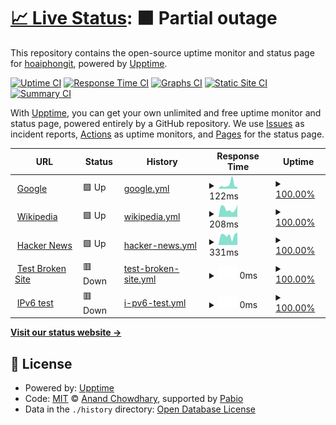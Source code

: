 # [📈 Live Status](https://hoaiphongit.github.io/upptime-aimee): <!--live status--> **🟧 Partial outage**

This repository contains the open-source uptime monitor and status page for [hoaiphongit](https://hoaiphongit.github.io/upptime-aimee), powered by [Upptime](https://github.com/upptime/upptime).

[![Uptime CI](https://github.com/hoaiphongit/upptime-aimee/workflows/Uptime%20CI/badge.svg)](https://github.com/hoaiphongit/upptime-aimee/actions?query=workflow%3A%22Uptime+CI%22)
[![Response Time CI](https://github.com/hoaiphongit/upptime-aimee/workflows/Response%20Time%20CI/badge.svg)](https://github.com/hoaiphongit/upptime-aimee/actions?query=workflow%3A%22Response+Time+CI%22)
[![Graphs CI](https://github.com/hoaiphongit/upptime-aimee/workflows/Graphs%20CI/badge.svg)](https://github.com/hoaiphongit/upptime-aimee/actions?query=workflow%3A%22Graphs+CI%22)
[![Static Site CI](https://github.com/hoaiphongit/upptime-aimee/workflows/Static%20Site%20CI/badge.svg)](https://github.com/hoaiphongit/upptime-aimee/actions?query=workflow%3A%22Static+Site+CI%22)
[![Summary CI](https://github.com/hoaiphongit/upptime-aimee/workflows/Summary%20CI/badge.svg)](https://github.com/hoaiphongit/upptime-aimee/actions?query=workflow%3A%22Summary+CI%22)

With [Upptime](https://upptime.js.org), you can get your own unlimited and free uptime monitor and status page, powered entirely by a GitHub repository. We use [Issues](https://github.com/hoaiphongit/upptime-aimee/issues) as incident reports, [Actions](https://github.com/hoaiphongit/upptime-aimee/actions) as uptime monitors, and [Pages](https://hoaiphongit.github.io/upptime-aimee) for the status page.

<!--start: status pages-->
<!-- This summary is generated by Upptime (https://github.com/upptime/upptime) -->
<!-- Do not edit this manually, your changes will be overwritten -->
<!-- prettier-ignore -->
| URL | Status | History | Response Time | Uptime |
| --- | ------ | ------- | ------------- | ------ |
| <img alt="" src="https://icons.duckduckgo.com/ip3/www.google.com.ico" height="13"> [Google](https://www.google.com) | 🟩 Up | [google.yml](https://github.com/hoaiphongit/upptime-aimee/commits/HEAD/history/google.yml) | <details><summary><img alt="Response time graph" src="./graphs/google/response-time-week.png" height="20"> 122ms</summary><br><a href="https://hoaiphongit.github.io/upptime-aimee/history/google"><img alt="Response time 137" src="https://img.shields.io/endpoint?url=https%3A%2F%2Fraw.githubusercontent.com%2Fhoaiphongit%2Fupptime-aimee%2FHEAD%2Fapi%2Fgoogle%2Fresponse-time.json"></a><br><a href="https://hoaiphongit.github.io/upptime-aimee/history/google"><img alt="24-hour response time 82" src="https://img.shields.io/endpoint?url=https%3A%2F%2Fraw.githubusercontent.com%2Fhoaiphongit%2Fupptime-aimee%2FHEAD%2Fapi%2Fgoogle%2Fresponse-time-day.json"></a><br><a href="https://hoaiphongit.github.io/upptime-aimee/history/google"><img alt="7-day response time 122" src="https://img.shields.io/endpoint?url=https%3A%2F%2Fraw.githubusercontent.com%2Fhoaiphongit%2Fupptime-aimee%2FHEAD%2Fapi%2Fgoogle%2Fresponse-time-week.json"></a><br><a href="https://hoaiphongit.github.io/upptime-aimee/history/google"><img alt="30-day response time 137" src="https://img.shields.io/endpoint?url=https%3A%2F%2Fraw.githubusercontent.com%2Fhoaiphongit%2Fupptime-aimee%2FHEAD%2Fapi%2Fgoogle%2Fresponse-time-month.json"></a><br><a href="https://hoaiphongit.github.io/upptime-aimee/history/google"><img alt="1-year response time 137" src="https://img.shields.io/endpoint?url=https%3A%2F%2Fraw.githubusercontent.com%2Fhoaiphongit%2Fupptime-aimee%2FHEAD%2Fapi%2Fgoogle%2Fresponse-time-year.json"></a></details> | <details><summary><a href="https://hoaiphongit.github.io/upptime-aimee/history/google">100.00%</a></summary><a href="https://hoaiphongit.github.io/upptime-aimee/history/google"><img alt="All-time uptime 100.00%" src="https://img.shields.io/endpoint?url=https%3A%2F%2Fraw.githubusercontent.com%2Fhoaiphongit%2Fupptime-aimee%2FHEAD%2Fapi%2Fgoogle%2Fuptime.json"></a><br><a href="https://hoaiphongit.github.io/upptime-aimee/history/google"><img alt="24-hour uptime 100.00%" src="https://img.shields.io/endpoint?url=https%3A%2F%2Fraw.githubusercontent.com%2Fhoaiphongit%2Fupptime-aimee%2FHEAD%2Fapi%2Fgoogle%2Fuptime-day.json"></a><br><a href="https://hoaiphongit.github.io/upptime-aimee/history/google"><img alt="7-day uptime 100.00%" src="https://img.shields.io/endpoint?url=https%3A%2F%2Fraw.githubusercontent.com%2Fhoaiphongit%2Fupptime-aimee%2FHEAD%2Fapi%2Fgoogle%2Fuptime-week.json"></a><br><a href="https://hoaiphongit.github.io/upptime-aimee/history/google"><img alt="30-day uptime 100.00%" src="https://img.shields.io/endpoint?url=https%3A%2F%2Fraw.githubusercontent.com%2Fhoaiphongit%2Fupptime-aimee%2FHEAD%2Fapi%2Fgoogle%2Fuptime-month.json"></a><br><a href="https://hoaiphongit.github.io/upptime-aimee/history/google"><img alt="1-year uptime 100.00%" src="https://img.shields.io/endpoint?url=https%3A%2F%2Fraw.githubusercontent.com%2Fhoaiphongit%2Fupptime-aimee%2FHEAD%2Fapi%2Fgoogle%2Fuptime-year.json"></a></details>
| <img alt="" src="https://icons.duckduckgo.com/ip3/en.wikipedia.org.ico" height="13"> [Wikipedia](https://en.wikipedia.org) | 🟩 Up | [wikipedia.yml](https://github.com/hoaiphongit/upptime-aimee/commits/HEAD/history/wikipedia.yml) | <details><summary><img alt="Response time graph" src="./graphs/wikipedia/response-time-week.png" height="20"> 208ms</summary><br><a href="https://hoaiphongit.github.io/upptime-aimee/history/wikipedia"><img alt="Response time 204" src="https://img.shields.io/endpoint?url=https%3A%2F%2Fraw.githubusercontent.com%2Fhoaiphongit%2Fupptime-aimee%2FHEAD%2Fapi%2Fwikipedia%2Fresponse-time.json"></a><br><a href="https://hoaiphongit.github.io/upptime-aimee/history/wikipedia"><img alt="24-hour response time 30" src="https://img.shields.io/endpoint?url=https%3A%2F%2Fraw.githubusercontent.com%2Fhoaiphongit%2Fupptime-aimee%2FHEAD%2Fapi%2Fwikipedia%2Fresponse-time-day.json"></a><br><a href="https://hoaiphongit.github.io/upptime-aimee/history/wikipedia"><img alt="7-day response time 208" src="https://img.shields.io/endpoint?url=https%3A%2F%2Fraw.githubusercontent.com%2Fhoaiphongit%2Fupptime-aimee%2FHEAD%2Fapi%2Fwikipedia%2Fresponse-time-week.json"></a><br><a href="https://hoaiphongit.github.io/upptime-aimee/history/wikipedia"><img alt="30-day response time 204" src="https://img.shields.io/endpoint?url=https%3A%2F%2Fraw.githubusercontent.com%2Fhoaiphongit%2Fupptime-aimee%2FHEAD%2Fapi%2Fwikipedia%2Fresponse-time-month.json"></a><br><a href="https://hoaiphongit.github.io/upptime-aimee/history/wikipedia"><img alt="1-year response time 204" src="https://img.shields.io/endpoint?url=https%3A%2F%2Fraw.githubusercontent.com%2Fhoaiphongit%2Fupptime-aimee%2FHEAD%2Fapi%2Fwikipedia%2Fresponse-time-year.json"></a></details> | <details><summary><a href="https://hoaiphongit.github.io/upptime-aimee/history/wikipedia">100.00%</a></summary><a href="https://hoaiphongit.github.io/upptime-aimee/history/wikipedia"><img alt="All-time uptime 100.00%" src="https://img.shields.io/endpoint?url=https%3A%2F%2Fraw.githubusercontent.com%2Fhoaiphongit%2Fupptime-aimee%2FHEAD%2Fapi%2Fwikipedia%2Fuptime.json"></a><br><a href="https://hoaiphongit.github.io/upptime-aimee/history/wikipedia"><img alt="24-hour uptime 100.00%" src="https://img.shields.io/endpoint?url=https%3A%2F%2Fraw.githubusercontent.com%2Fhoaiphongit%2Fupptime-aimee%2FHEAD%2Fapi%2Fwikipedia%2Fuptime-day.json"></a><br><a href="https://hoaiphongit.github.io/upptime-aimee/history/wikipedia"><img alt="7-day uptime 100.00%" src="https://img.shields.io/endpoint?url=https%3A%2F%2Fraw.githubusercontent.com%2Fhoaiphongit%2Fupptime-aimee%2FHEAD%2Fapi%2Fwikipedia%2Fuptime-week.json"></a><br><a href="https://hoaiphongit.github.io/upptime-aimee/history/wikipedia"><img alt="30-day uptime 100.00%" src="https://img.shields.io/endpoint?url=https%3A%2F%2Fraw.githubusercontent.com%2Fhoaiphongit%2Fupptime-aimee%2FHEAD%2Fapi%2Fwikipedia%2Fuptime-month.json"></a><br><a href="https://hoaiphongit.github.io/upptime-aimee/history/wikipedia"><img alt="1-year uptime 100.00%" src="https://img.shields.io/endpoint?url=https%3A%2F%2Fraw.githubusercontent.com%2Fhoaiphongit%2Fupptime-aimee%2FHEAD%2Fapi%2Fwikipedia%2Fuptime-year.json"></a></details>
| <img alt="" src="https://icons.duckduckgo.com/ip3/news.ycombinator.com.ico" height="13"> [Hacker News](https://news.ycombinator.com) | 🟩 Up | [hacker-news.yml](https://github.com/hoaiphongit/upptime-aimee/commits/HEAD/history/hacker-news.yml) | <details><summary><img alt="Response time graph" src="./graphs/hacker-news/response-time-week.png" height="20"> 331ms</summary><br><a href="https://hoaiphongit.github.io/upptime-aimee/history/hacker-news"><img alt="Response time 334" src="https://img.shields.io/endpoint?url=https%3A%2F%2Fraw.githubusercontent.com%2Fhoaiphongit%2Fupptime-aimee%2FHEAD%2Fapi%2Fhacker-news%2Fresponse-time.json"></a><br><a href="https://hoaiphongit.github.io/upptime-aimee/history/hacker-news"><img alt="24-hour response time 98" src="https://img.shields.io/endpoint?url=https%3A%2F%2Fraw.githubusercontent.com%2Fhoaiphongit%2Fupptime-aimee%2FHEAD%2Fapi%2Fhacker-news%2Fresponse-time-day.json"></a><br><a href="https://hoaiphongit.github.io/upptime-aimee/history/hacker-news"><img alt="7-day response time 331" src="https://img.shields.io/endpoint?url=https%3A%2F%2Fraw.githubusercontent.com%2Fhoaiphongit%2Fupptime-aimee%2FHEAD%2Fapi%2Fhacker-news%2Fresponse-time-week.json"></a><br><a href="https://hoaiphongit.github.io/upptime-aimee/history/hacker-news"><img alt="30-day response time 334" src="https://img.shields.io/endpoint?url=https%3A%2F%2Fraw.githubusercontent.com%2Fhoaiphongit%2Fupptime-aimee%2FHEAD%2Fapi%2Fhacker-news%2Fresponse-time-month.json"></a><br><a href="https://hoaiphongit.github.io/upptime-aimee/history/hacker-news"><img alt="1-year response time 334" src="https://img.shields.io/endpoint?url=https%3A%2F%2Fraw.githubusercontent.com%2Fhoaiphongit%2Fupptime-aimee%2FHEAD%2Fapi%2Fhacker-news%2Fresponse-time-year.json"></a></details> | <details><summary><a href="https://hoaiphongit.github.io/upptime-aimee/history/hacker-news">100.00%</a></summary><a href="https://hoaiphongit.github.io/upptime-aimee/history/hacker-news"><img alt="All-time uptime 100.00%" src="https://img.shields.io/endpoint?url=https%3A%2F%2Fraw.githubusercontent.com%2Fhoaiphongit%2Fupptime-aimee%2FHEAD%2Fapi%2Fhacker-news%2Fuptime.json"></a><br><a href="https://hoaiphongit.github.io/upptime-aimee/history/hacker-news"><img alt="24-hour uptime 100.00%" src="https://img.shields.io/endpoint?url=https%3A%2F%2Fraw.githubusercontent.com%2Fhoaiphongit%2Fupptime-aimee%2FHEAD%2Fapi%2Fhacker-news%2Fuptime-day.json"></a><br><a href="https://hoaiphongit.github.io/upptime-aimee/history/hacker-news"><img alt="7-day uptime 100.00%" src="https://img.shields.io/endpoint?url=https%3A%2F%2Fraw.githubusercontent.com%2Fhoaiphongit%2Fupptime-aimee%2FHEAD%2Fapi%2Fhacker-news%2Fuptime-week.json"></a><br><a href="https://hoaiphongit.github.io/upptime-aimee/history/hacker-news"><img alt="30-day uptime 100.00%" src="https://img.shields.io/endpoint?url=https%3A%2F%2Fraw.githubusercontent.com%2Fhoaiphongit%2Fupptime-aimee%2FHEAD%2Fapi%2Fhacker-news%2Fuptime-month.json"></a><br><a href="https://hoaiphongit.github.io/upptime-aimee/history/hacker-news"><img alt="1-year uptime 100.00%" src="https://img.shields.io/endpoint?url=https%3A%2F%2Fraw.githubusercontent.com%2Fhoaiphongit%2Fupptime-aimee%2FHEAD%2Fapi%2Fhacker-news%2Fuptime-year.json"></a></details>
| <img alt="" src="https://icons.duckduckgo.com/ip3/thissitedoesnotexist.koj.co.ico" height="13"> [Test Broken Site](https://thissitedoesnotexist.koj.co) | 🟥 Down | [test-broken-site.yml](https://github.com/hoaiphongit/upptime-aimee/commits/HEAD/history/test-broken-site.yml) | <details><summary><img alt="Response time graph" src="./graphs/test-broken-site/response-time-week.png" height="20"> 0ms</summary><br><a href="https://hoaiphongit.github.io/upptime-aimee/history/test-broken-site"><img alt="Response time 0" src="https://img.shields.io/endpoint?url=https%3A%2F%2Fraw.githubusercontent.com%2Fhoaiphongit%2Fupptime-aimee%2FHEAD%2Fapi%2Ftest-broken-site%2Fresponse-time.json"></a><br><a href="https://hoaiphongit.github.io/upptime-aimee/history/test-broken-site"><img alt="24-hour response time 0" src="https://img.shields.io/endpoint?url=https%3A%2F%2Fraw.githubusercontent.com%2Fhoaiphongit%2Fupptime-aimee%2FHEAD%2Fapi%2Ftest-broken-site%2Fresponse-time-day.json"></a><br><a href="https://hoaiphongit.github.io/upptime-aimee/history/test-broken-site"><img alt="7-day response time 0" src="https://img.shields.io/endpoint?url=https%3A%2F%2Fraw.githubusercontent.com%2Fhoaiphongit%2Fupptime-aimee%2FHEAD%2Fapi%2Ftest-broken-site%2Fresponse-time-week.json"></a><br><a href="https://hoaiphongit.github.io/upptime-aimee/history/test-broken-site"><img alt="30-day response time 0" src="https://img.shields.io/endpoint?url=https%3A%2F%2Fraw.githubusercontent.com%2Fhoaiphongit%2Fupptime-aimee%2FHEAD%2Fapi%2Ftest-broken-site%2Fresponse-time-month.json"></a><br><a href="https://hoaiphongit.github.io/upptime-aimee/history/test-broken-site"><img alt="1-year response time 0" src="https://img.shields.io/endpoint?url=https%3A%2F%2Fraw.githubusercontent.com%2Fhoaiphongit%2Fupptime-aimee%2FHEAD%2Fapi%2Ftest-broken-site%2Fresponse-time-year.json"></a></details> | <details><summary><a href="https://hoaiphongit.github.io/upptime-aimee/history/test-broken-site">100.00%</a></summary><a href="https://hoaiphongit.github.io/upptime-aimee/history/test-broken-site"><img alt="All-time uptime 100.00%" src="https://img.shields.io/endpoint?url=https%3A%2F%2Fraw.githubusercontent.com%2Fhoaiphongit%2Fupptime-aimee%2FHEAD%2Fapi%2Ftest-broken-site%2Fuptime.json"></a><br><a href="https://hoaiphongit.github.io/upptime-aimee/history/test-broken-site"><img alt="24-hour uptime 100.00%" src="https://img.shields.io/endpoint?url=https%3A%2F%2Fraw.githubusercontent.com%2Fhoaiphongit%2Fupptime-aimee%2FHEAD%2Fapi%2Ftest-broken-site%2Fuptime-day.json"></a><br><a href="https://hoaiphongit.github.io/upptime-aimee/history/test-broken-site"><img alt="7-day uptime 100.00%" src="https://img.shields.io/endpoint?url=https%3A%2F%2Fraw.githubusercontent.com%2Fhoaiphongit%2Fupptime-aimee%2FHEAD%2Fapi%2Ftest-broken-site%2Fuptime-week.json"></a><br><a href="https://hoaiphongit.github.io/upptime-aimee/history/test-broken-site"><img alt="30-day uptime 100.00%" src="https://img.shields.io/endpoint?url=https%3A%2F%2Fraw.githubusercontent.com%2Fhoaiphongit%2Fupptime-aimee%2FHEAD%2Fapi%2Ftest-broken-site%2Fuptime-month.json"></a><br><a href="https://hoaiphongit.github.io/upptime-aimee/history/test-broken-site"><img alt="1-year uptime 100.00%" src="https://img.shields.io/endpoint?url=https%3A%2F%2Fraw.githubusercontent.com%2Fhoaiphongit%2Fupptime-aimee%2FHEAD%2Fapi%2Ftest-broken-site%2Fuptime-year.json"></a></details>
| <img alt="" src="https://icons.duckduckgo.com/ip3/null.ico" height="13"> [IPv6 test](forwardemail.net) | 🟥 Down | [i-pv6-test.yml](https://github.com/hoaiphongit/upptime-aimee/commits/HEAD/history/i-pv6-test.yml) | <details><summary><img alt="Response time graph" src="./graphs/i-pv6-test/response-time-week.png" height="20"> 0ms</summary><br><a href="https://hoaiphongit.github.io/upptime-aimee/history/i-pv6-test"><img alt="Response time 0" src="https://img.shields.io/endpoint?url=https%3A%2F%2Fraw.githubusercontent.com%2Fhoaiphongit%2Fupptime-aimee%2FHEAD%2Fapi%2Fi-pv6-test%2Fresponse-time.json"></a><br><a href="https://hoaiphongit.github.io/upptime-aimee/history/i-pv6-test"><img alt="24-hour response time 0" src="https://img.shields.io/endpoint?url=https%3A%2F%2Fraw.githubusercontent.com%2Fhoaiphongit%2Fupptime-aimee%2FHEAD%2Fapi%2Fi-pv6-test%2Fresponse-time-day.json"></a><br><a href="https://hoaiphongit.github.io/upptime-aimee/history/i-pv6-test"><img alt="7-day response time 0" src="https://img.shields.io/endpoint?url=https%3A%2F%2Fraw.githubusercontent.com%2Fhoaiphongit%2Fupptime-aimee%2FHEAD%2Fapi%2Fi-pv6-test%2Fresponse-time-week.json"></a><br><a href="https://hoaiphongit.github.io/upptime-aimee/history/i-pv6-test"><img alt="30-day response time 0" src="https://img.shields.io/endpoint?url=https%3A%2F%2Fraw.githubusercontent.com%2Fhoaiphongit%2Fupptime-aimee%2FHEAD%2Fapi%2Fi-pv6-test%2Fresponse-time-month.json"></a><br><a href="https://hoaiphongit.github.io/upptime-aimee/history/i-pv6-test"><img alt="1-year response time 0" src="https://img.shields.io/endpoint?url=https%3A%2F%2Fraw.githubusercontent.com%2Fhoaiphongit%2Fupptime-aimee%2FHEAD%2Fapi%2Fi-pv6-test%2Fresponse-time-year.json"></a></details> | <details><summary><a href="https://hoaiphongit.github.io/upptime-aimee/history/i-pv6-test">100.00%</a></summary><a href="https://hoaiphongit.github.io/upptime-aimee/history/i-pv6-test"><img alt="All-time uptime 100.00%" src="https://img.shields.io/endpoint?url=https%3A%2F%2Fraw.githubusercontent.com%2Fhoaiphongit%2Fupptime-aimee%2FHEAD%2Fapi%2Fi-pv6-test%2Fuptime.json"></a><br><a href="https://hoaiphongit.github.io/upptime-aimee/history/i-pv6-test"><img alt="24-hour uptime 100.00%" src="https://img.shields.io/endpoint?url=https%3A%2F%2Fraw.githubusercontent.com%2Fhoaiphongit%2Fupptime-aimee%2FHEAD%2Fapi%2Fi-pv6-test%2Fuptime-day.json"></a><br><a href="https://hoaiphongit.github.io/upptime-aimee/history/i-pv6-test"><img alt="7-day uptime 100.00%" src="https://img.shields.io/endpoint?url=https%3A%2F%2Fraw.githubusercontent.com%2Fhoaiphongit%2Fupptime-aimee%2FHEAD%2Fapi%2Fi-pv6-test%2Fuptime-week.json"></a><br><a href="https://hoaiphongit.github.io/upptime-aimee/history/i-pv6-test"><img alt="30-day uptime 100.00%" src="https://img.shields.io/endpoint?url=https%3A%2F%2Fraw.githubusercontent.com%2Fhoaiphongit%2Fupptime-aimee%2FHEAD%2Fapi%2Fi-pv6-test%2Fuptime-month.json"></a><br><a href="https://hoaiphongit.github.io/upptime-aimee/history/i-pv6-test"><img alt="1-year uptime 100.00%" src="https://img.shields.io/endpoint?url=https%3A%2F%2Fraw.githubusercontent.com%2Fhoaiphongit%2Fupptime-aimee%2FHEAD%2Fapi%2Fi-pv6-test%2Fuptime-year.json"></a></details>

<!--end: status pages-->

[**Visit our status website →**](https://hoaiphongit.github.io/upptime-aimee)

## 📄 License

- Powered by: [Upptime](https://github.com/upptime/upptime)
- Code: [MIT](./LICENSE) © [Anand Chowdhary](https://anandchowdhary.com), supported by [Pabio](https://pabio.com)
- Data in the `./history` directory: [Open Database License](https://opendatacommons.org/licenses/odbl/1-0/)
